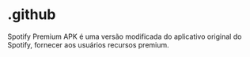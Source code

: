 # .github
Spotify Premium APK é uma versão modificada do aplicativo original do Spotify, fornecer aos usuários recursos premium.
